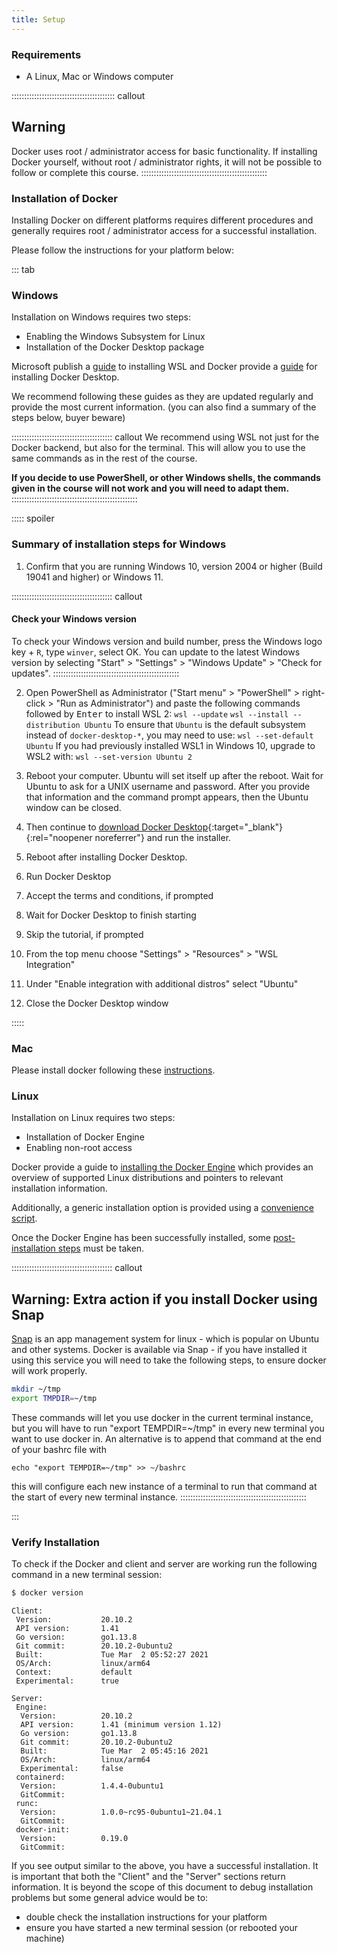 ```yaml
---
title: Setup
---
```


### Requirements

- A Linux, Mac or Windows computer

:::::::::::::::::::::::::::::::::::::::::  callout
## Warning
Docker uses root / administrator access for basic functionality. If installing Docker yourself, without root / administrator rights, it will not be possible to follow or complete this course.
::::::::::::::::::::::::::::::::::::::::::::::::::

### Installation of Docker

Installing Docker on different platforms requires different procedures and generally requires root / administrator access for a successful installation. 

Please follow the instructions for your platform below:

::: tab

### Windows

Installation on Windows requires two steps:

- Enabling the Windows Subsystem for Linux
- Installation of the Docker Desktop package

Microsoft publish a [guide](https://learn.microsoft.com/en-us/windows/wsl/install "WSL install") to installing WSL and Docker provide a [guide](https://docs.docker.com/desktop/install/windows-install/ "Docker Desktop Install ") for installing Docker Desktop.

We recommend following these guides as they are updated regularly and provide the most current information. (you can also find a summary of the steps below, buyer beware)

::::::::::::::::::::::::::::::::::::::::  callout
We recommend using WSL not just for the Docker backend, but also for the terminal. This will allow you to use the same commands as in the rest of the course. 

**If you decide to use PowerShell, or other Windows shells, the commands given in the course will not work and you will need to adapt them.**
::::::::::::::::::::::::::::::::::::::::::::::::::



::::: spoiler
### Summary of installation steps for Windows

1. Confirm that you are running Windows 10, version 2004 or higher (Build 19041 and higher) or Windows 11.

::::::::::::::::::::::::::::::::::::::::  callout
#### Check your Windows version
To check your Windows version and build number, press the Windows logo key + `R`, type `winver`, select OK.
You can update to the latest Windows version by selecting "Start" > "Settings" > "Windows Update" > "Check for updates".
::::::::::::::::::::::::::::::::::::::::::::::::::

2. Open PowerShell as Administrator ("Start menu" > "PowerShell" > right-click > "Run as Administrator")
  and paste the following commands followed by <kbd>Enter</kbd> to install WSL 2:
  `wsl --update`
  `wsl --install --distribution Ubuntu`
  To ensure that `Ubuntu` is the default subsystem instead of `docker-desktop-*`, you may need to use:
  `wsl --set-default Ubuntu`
  If you had previously installed WSL1 in Windows 10, upgrade to WSL2 with:
  `wsl --set-version Ubuntu 2`

3. Reboot your computer. Ubuntu will set itself up after the reboot. Wait for Ubuntu to ask for a
  UNIX username and password. After you provide that information and the command prompt appears,
  then the Ubuntu window can be closed.

4. Then continue to [download Docker Desktop](https://desktop.docker.com/win/main/amd64/Docker%20Desktop%20Installer.exe){:target="\_blank"}{:rel="noopener noreferrer"} and run the installer.
  
  1. Reboot after installing Docker Desktop.
  2. Run Docker Desktop
  3. Accept the terms and conditions, if prompted
  4. Wait for Docker Desktop to finish starting
  5. Skip the tutorial, if prompted
  6. From the top menu choose "Settings" > "Resources" > "WSL Integration"
  7. Under "Enable integration with additional distros" select "Ubuntu"
  8. Close the Docker Desktop window

:::::

### Mac

Please install docker following these [instructions](https://docs.docker.com/desktop/install/mac-install/).

### Linux

Installation on Linux requires two steps:

- Installation of Docker Engine
- Enabling non-root access

Docker provide a guide to [installing the Docker Engine](https://docs.docker.com/engine/install/) which provides an overview of supported Linux distributions and pointers to relevant installation information.

Additionally, a generic installation option is provided using a [convenience script](https://docs.docker.com/engine/install/ubuntu/#install-using-the-convenience-script).

Once the Docker Engine has been successfully installed, some [post-installation steps](https://docs.docker.com/engine/install/linux-postinstall/) must be taken.

::::::::::::::::::::::::::::::::::::::::  callout
## Warning: Extra action if you install Docker using Snap

[Snap](https://snapcraft.io/) is an app management system for linux - which is popular on
Ubuntu and other systems. Docker is available via Snap - if you have installed it using
this service you will need to take the following steps, to ensure docker will work properly.

```bash
mkdir ~/tmp
export TMPDIR=~/tmp
```

These commands will let you use docker in the current terminal instance, but you will have to run "export TEMPDIR=~/tmp" in every new terminal you want to use docker in.
An alternative is to append that command at the end of your bashrc file with

```
echo "export TEMPDIR=~/tmp" >> ~/bashrc
```

this will configure each new instance of a terminal to run that command at the start of every new terminal instance.
::::::::::::::::::::::::::::::::::::::::::::::::::

:::

### Verify Installation

To check if the Docker and client and server are working run the following command in a new terminal session:

```bash
$ docker version
```

```output
Client:
 Version:           20.10.2
 API version:       1.41
 Go version:        go1.13.8
 Git commit:        20.10.2-0ubuntu2
 Built:             Tue Mar  2 05:52:27 2021
 OS/Arch:           linux/arm64
 Context:           default
 Experimental:      true

Server:
 Engine:
  Version:          20.10.2
  API version:      1.41 (minimum version 1.12)
  Go version:       go1.13.8
  Git commit:       20.10.2-0ubuntu2
  Built:            Tue Mar  2 05:45:16 2021
  OS/Arch:          linux/arm64
  Experimental:     false
 containerd:
  Version:          1.4.4-0ubuntu1
  GitCommit:        
 runc:
  Version:          1.0.0~rc95-0ubuntu1~21.04.1
  GitCommit:        
 docker-init:
  Version:          0.19.0
  GitCommit:        
```

If you see output similar to the above, you have a successful installation. It is important that both the "Client" and the "Server" sections return information. It is beyond the scope of this document to debug installation problems but some general advice would be to:

- double check the installation instructions for your platform
- ensure you have started a new terminal session (or rebooted your machine)


